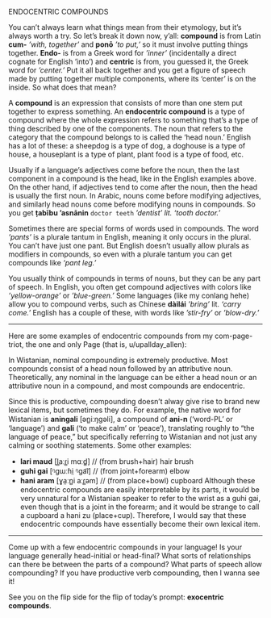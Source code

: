ENDOCENTRIC COMPOUNDS

You can’t always learn what things mean from their etymology, but it’s always worth a try. So let’s break it down now, y’all: **compound** is from Latin **cum-** _’with, together’_ and **ponō** _’to put,’_ so it must involve putting things together. **Endo-** is from a Greek word for _’inner’_ (incidentally a direct cognate for English ’into’) and **centric** is from, you guessed it, the Greek word for _’center.’_ Put it all back together and you get a figure of speech made by putting together multiple components, where its ‘center’ is on the inside. So what does that mean?

A **compound** is an expression that consists of more than one stem put together to express something. An **endocentric compound** is a type of compound where the whole expression refers to something that’s a type of thing described by one of the components. The noun that refers to the category that the compound belongs to is called the ‘head noun.’ English has a lot of these: a sheepdog is a type of dog, a doghouse is a type of house, a houseplant is a type of plant, plant food is a type of food, etc.

Usually if a language’s adjectives come before the noun, then the last component in a compound is the head, like in the English examples above. On the other hand, if adjectives tend to come after the noun, then the head is usually the first noun. In Arabic, nouns come before modifying adjectives, and similarly head nouns come before modifying nouns in compounds. So you get **ṭabību ’asnānin** `doctor teeth` _’dentist’ lit. ‘tooth doctor.’_

Sometimes there are special forms of words used in compounds. The word _’pants’_ is a plurale tantum in English, meaning it only occurs in the plural. You can’t have just one pant. But English doesn’t usually allow plurals as modifiers in compounds, so even with a plurale tantum you can get compounds like _‘pant leg.’_

You usually think of compounds in terms of nouns, but they can be any part of speech. In English, you often get compound adjectives with colors like _’yellow-orange’_ or _’blue-green.’_ Some languages (like my conlang hehe) allow you to compound verbs, such as Chinese **dàilái** _’bring’_ lit. _‘carry come.’_ English has a couple of these, with words like _’stir-fry’_ or _’blow-dry.’_

-----

Here are some examples of endocentric compounds from my com-page-triot, the one and only Page (that is, u/upallday_allen):

In Wistanian, nominal compounding is extremely productive. Most compounds consist of a head noun followed by an attributive noun. Theoretically, any nominal in the language can be either a head noun or an attributive noun in a compound, and most compounds are endocentric.

Since this is productive, compounding doesn’t alway give rise to brand new lexical items, but sometimes they do. For example, the native word for Wistanian is **aningali** \[ən̻iːŋɡəli\], a compound of **ani-n** (‘word-PL’ or ‘language’) and **gali** (‘to make calm’ or ‘peace’), translating roughly to “the language of peace,” but specifically referring to Wistanian and not just any calming or soothing statements. Some other examples:

+ **lari maud** \[l̻aːɾ̻i mɑːd̻\] // (from brush+hair) hair brush
+ **guhi gai** \[ᵑɡɯːɦi̤ ᵑɡa͡i\] // (from joint+forearm) elbow
+ **hani aram** \[ɣa̤ːn̻i aːɾ̻əm\] // (from place+bowl) cupboard
Although these endocentric compounds are easily interpretable by its parts, it would be very unnatural for a Wistanian speaker to refer to the wrist as a guhi gai, even though that is a joint in the forearm; and it would be strange to call a cupboard a hani zu (place+cup). Therefore, I would say that these endocentric compounds have essentially become their own lexical item.

-----

Come up with a few endocentric compounds in your language! Is your language generally head-initial or head-final? What sorts of relationships can there be between the parts of a compound? What parts of speech allow compounding? If you have productive verb compounding, then I wanna see it!

See you on the flip side for the flip of today’s prompt: **exocentric compounds**.
